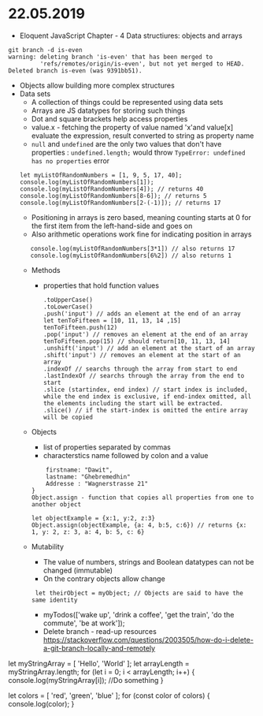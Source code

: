 # 22.05.2019
* Eloquent JavaScript Chapter - 4 Data structiures: objects and arrays

```After git branch - d is-even.....should this have consequeces ? 
git branch -d is-even
warning: deleting branch 'is-even' that has been merged to
         'refs/remotes/origin/is-even', but not yet merged to HEAD.
Deleted branch is-even (was 9391bb51).
```

- Objects allow building more complex structures
- Data sets
    - A collection of things could be represented using data sets
    - Arrays are JS datatypes for storing such things 
    - Dot and square brackets help access properties
    -  value.x - fetching the property of value named 'x'and value[x] evaluate the expression, result converted to string as property name
    - `null` and `undefined` are the only two values that don't have properties : `undefined.length;`
      would throw `TypeError: undefined has no properties` error
    ```
    let myListOfRandomNumbers = [1, 9, 5, 17, 40];
    console.log(myListOfRandomNumbers[1]);
    console.log(myListOfRandomNumbers[4]); // returns 40
    console.log(myListOfRandomNumbers[8-6]); // returns 5
    console.log(myListOfRandomNumbers[2-(-1)]); // returns 17 
    ```
    - Positioning in arrays is zero based, meaning counting starts at 0 for the first item from the left-hand-side and goes on
    - Also arithmetic operations work fine for indicating position in arrays
    ```console.log(myListOfRandomNumbers[6/2]) // also returns 17
       console.log(myListOfRandomNumbers[3*1]) // also returns 17
       console.log(myListOfRandomNumbers[6%2]) // also returns 1
    ```
    - Methods
        - properties that hold function values
        
            ```
            .toUpperCase()
            .toLowerCase()
            .push('input') // adds an element at the end of an array
            let tenToFifteen = [10, 11, 13, 14 ,15]
            tenToFifteen.push(12)
            .pop('input') // removes an element at the end of an array
            tenToFifteen.pop(15) // should return[10, 11, 13, 14]
            .unshift('input') // add an element at the start of an array
            .shift('input') // removes an element at the start of an array
            .indexOf // searchs through the array from start to end
            .lastIndexOf // searchs through the array from the end to start
            .slice (startindex, end index) // start index is included, while the end index is exclusive, if end-index omitted, all the elements including the start will be extracted. 
            .slice() // if the start-index is omitted the entire array will be copied
            ```
    - Objects
        - list of properties separated by commas
        - characterstics name followed by colon and a value
        
        ```let myPersonalDetails = {
            firstname: "Dawit",
            lastname: "Ghebremedhin"
            Addresse : "Wagnerstrasse 21"  
        }
        Object.assign - function that copies all properties from one to another object

        let objectExample = {x:1, y:2, z:3}
        Object.assign(objectExample, {a: 4, b:5, c:6}) // returns {x: 1, y: 2, z: 3, a: 4, b: 5, c: 6}
        ```
    - Mutability
        - The value of numbers, strings and Boolean datatypes can not be changed (immutable)
        - On the contrary objects allow change
       ``` let myObject = {value: 'don't know what to give it'}
        let theirObject = myObject; // Objects are said to have the same identity
        ```
        - myTodos(['wake up', 'drink a coffee', 'get the train', 'do the commute', 'be at work']);
        - Delete branch - read-up resources
https://stackoverflow.com/questions/2003505/how-do-i-delete-a-git-branch-locally-and-remotely

let myStringArray = [ 'Hello', 'World' ];
let arrayLength = myStringArray.length;
for (let i = 0; i < arrayLength; i++) {
	console.log(myStringArray[i]);
	//Do something
}

let colors = [ 'red', 'green', 'blue' ];
for (const color of colors) {
	console.log(color);
}
